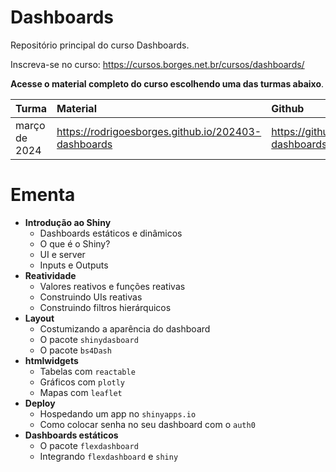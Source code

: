 
# Dashboards

<!-- README.md is generated from README.Rmd. Please edit that file -->

Repositório principal do curso Dashboards.

Inscreva-se no curso: <https://cursos.borges.net.br/cursos/dashboards/>

**Acesse o material completo do curso escolhendo uma das turmas
abaixo**.

| Turma         | Material                                              | Github                                                 |
|:--------------|:------------------------------------------------------|:-------------------------------------------------------|
| março de 2024 | <https://rodrigoesborges.github.io/202403-dashboards> | <https://github.com/rodrigoesborges/202403-dashboards> |

# Ementa

- **Introdução ao Shiny**
  - Dashboards estáticos e dinâmicos
  - O que é o Shiny?
  - UI e server
  - Inputs e Outputs
- **Reatividade**
  - Valores reativos e funções reativas
  - Construindo UIs reativas
  - Construindo filtros hierárquicos
- **Layout**
  - Costumizando a aparência do dashboard
  - O pacote `shinydasboard`
  - O pacote `bs4Dash`
- **htmlwidgets**
  - Tabelas com `reactable`
  - Gráficos com `plotly`
  - Mapas com `leaflet`
- **Deploy**
  - Hospedando um app no `shinyapps.io`
  - Como colocar senha no seu dashboard com o `auth0`
- **Dashboards estáticos**
  - O pacote `flexdashboard`
  - Integrando `flexdashboard` e `shiny`
